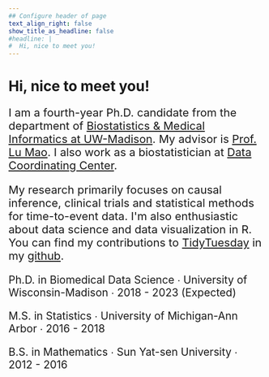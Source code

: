 ```yaml
---
## Configure header of page
text_align_right: false
show_title_as_headline: false
#headline: |
#  Hi, nice to meet you!
---
```


<h1 class="f1 f-headline">Hi, nice to meet you!</h1>

<p style="font-size:22px">I am a fourth-year Ph.D. candidate from the department of <a href="https://biostat.wiscweb.wisc.edu/" target="_blank">Biostatistics & Medical Informatics at UW-Madison</a>. My advisor is <a href="https://sites.google.com/view/lmaowisc/home" target="_blank">Prof. Lu Mao</a>. I also work as a biostatistician at <a href="https://biostat.wiscweb.wisc.edu/research/clinical-trials/data-coordinating-center/" target="_blank">Data Coordinating Center</a>.</p>

<p style="font-size:22px">My research primarily focuses on causal inference, clinical trials and statistical methods for time-to-event data. I'm also enthusiastic about data science and data visualization in R. You can find my contributions to <a href="https://sph.umich.edu/faculty-profiles/zhao-lili.html" target="_blank">TidyTuesday</a> in my <a href="https://github.com/ttuowang/tidytuesday" target="_blank">github</a>.</p>


<p style="font-size:21px"><i class="fas fa-graduation-cap pr2"></i> Ph.D. in Biomedical Data Science &#8729; University of Wisconsin-Madison  &#8729;  2018 - 2023 (Expected) </p>

<p style="font-size:21px"><i class="fas fa-graduation-cap pr2"></i>M.S. in Statistics &#8729;
    University of Michigan-Ann Arbor  &#8729;  2016 - 2018 </p>
    
<p style="font-size:21px"><i class="fas fa-graduation-cap pr2"></i>B.S. in Mathematics &#8729;
    Sun Yat-sen University  &#8729;  2012 - 2016 </p>
